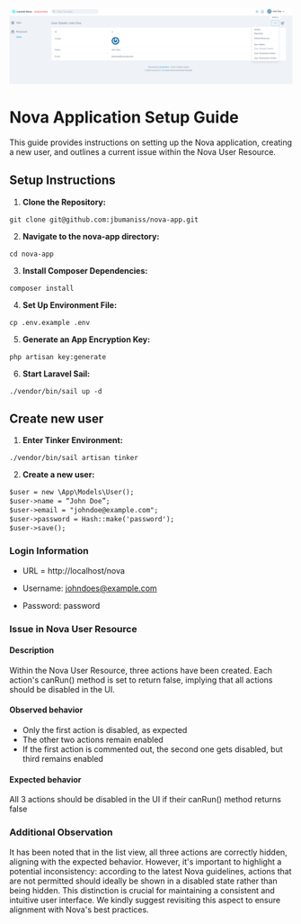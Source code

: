 ![alt text](issue.png "Issue")

# Nova Application Setup Guide

This guide provides instructions on setting up the Nova application, creating a new user, and outlines a current issue within the Nova User Resource.


## Setup Instructions

1. **Clone the Repository:**

```
git clone git@github.com:jbumaniss/nova-app.git
```

2. **Navigate to the nova-app directory:**

```
cd nova-app
```

3. **Install Composer Dependencies:**

```
composer install
```

4. **Set Up Environment File:**

```
cp .env.example .env
```

5. **Generate an App Encryption Key:**

```
php artisan key:generate
```

6. **Start Laravel Sail:**

```
./vendor/bin/sail up -d
```

## Create new user

1. **Enter Tinker Environment:**

```
./vendor/bin/sail artisan tinker
```

2. **Create a new user:**

```
$user = new \App\Models\User();
$user->name = “John Doe”;
$user->email = "johndoe@example.com";
$user->password = Hash::make('password');
$user->save();
```

### Login Information

- URL = http://localhost/nova

- Username: johndoes@example.com

- Password: password

### Issue in Nova User Resource

#### Description
Within the Nova User Resource, three actions have been created. Each action's canRun() method is set to return false, implying that all actions should be disabled in the UI.

#### Observed behavior
- Only the first action is disabled, as expected
- The other two actions remain enabled
- If the first action is commented out, the second one gets disabled, but third remains enabled

#### Expected behavior
All 3 actions should be disabled in the UI if their canRun() method returns false

### Additional Observation
It has been noted that in the list view, all three actions are correctly hidden, aligning with the expected behavior. However, it's important to highlight a potential inconsistency: according to the latest Nova guidelines, actions that are not permitted should ideally be shown in a disabled state rather than being hidden. This distinction is crucial for maintaining a consistent and intuitive user interface. We kindly suggest revisiting this aspect to ensure alignment with Nova's best practices.


